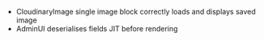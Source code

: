 - CloudinaryImage single image block correctly loads and displays saved image
- AdminUI deserialises fields JIT before rendering
